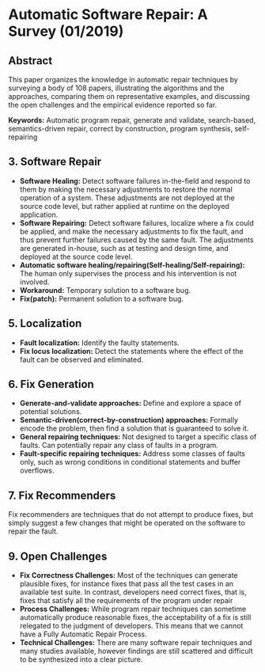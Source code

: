 # **Automatic Software Repair: A Survey (01/2019)**

## Abstract
This paper organizes the knowledge in automatic repair techniques by surveying a body of 108 papers, illustrating the algorithms and the approaches, comparing them on representative examples, and discussing the open challenges and the empirical evidence reported so far.

**Keywords:** Automatic program repair, generate and validate, search-based, semantics-driven repair, correct by construction, program
synthesis, self-repairing


## 3. Software Repair
- **Software Healing:** Detect software failures in-the-field and respond to them by making the necessary adjustments to restore the normal operation of a system. These adjustments are not deployed at the source code level, but rather applied at runtime on the deployed application.
- **Software Repairing:** Detect software failures, localize where a fix could be applied, and make the necessary adjustments to fix the fault, and thus prevent further failures caused by the same fault. The adjustments are generated in-house, such as at testing and design time, and deployed at the source code level.
- **Automatic software healing/repairing(Self-healing/Self-repairing):** The human only supervises the process and his intervention is not involved.
- **Workaround:** Temporary solution to a software bug.
- **Fix(patch):** Permanent solution to a software bug.

## 5. Localization
- **Fault localization:** Identify the faulty statements.
- **Fix locus localization:** Detect the statements where the effect of the fault can be observed and eliminated.

## 6. Fix Generation
- **Generate-and-validate approaches:** Define and explore a space of potential solutions.
- **Semantic-driven(correct-by-construction) approaches:** Formally encode the problem, then find a solution that is guaranteed to solve it.
- **General repairing techniques:** Not designed to target a specific class of faults. Can potentially repair any class of faults
in a program.
- **Fault-specific repairing techniques:** Address some classes of faults only, such as wrong conditions in conditional statements and buffer overflows.

## 7. Fix Recommenders
Fix recommenders are techniques that do not attempt to produce fixes, but simply suggest a few changes that might be operated on the software to repair the fault.

## 9. Open Challenges
- **Fix Correctness Challenges:** Most of the techniques can generate plausible fixes, for instance fixes that pass all the test cases in an available test suite. In contrast, developers need correct fixes, that is, fixes that satisfy all the requirements of the program under repair
- **Process Challenges:** While program repair techniques can sometime automatically produce reasonable fixes, the acceptability of a fix is still relegated to the judgment of developers. This means that we cannot have a Fully Automatic Repair Process.
- **Technical Challenges:** There are many software repair techniques and many studies available, however findings are still scattered and difficult to be synthesized into a clear picture.
